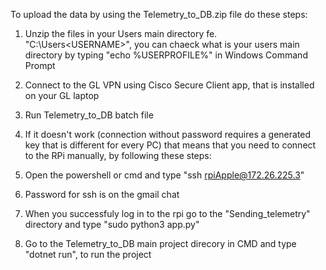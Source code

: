 To upload the data by using the Telemetry_to_DB.zip file do these steps:
1. Unzip the files in your Users main directory fe. "C:\Users\<USERNAME>", you can chaeck what is your users main directory by typing "echo %USERPROFILE%" in Windows Command Prompt
2. Connect to the GL VPN using Cisco Secure Client app, that is installed on your GL laptop
3. Run Telemetry_to_DB batch file
4. If it doesn't work (connection without password requires a generated key that is different for every PC) that means that you need to connect to the RPi manually, by following these steps:
   
1. Open the powershell or cmd and type "ssh rpiApple@172.26.225.3"
2. Password for ssh is on the gmail chat
3. When you successfuly log in to the rpi go to the "Sending_telemetry" directory and type "sudo python3 app.py"
4. Go to the Telemetry_to_DB main project direcory in CMD and type "dotnet run", to run the project    
